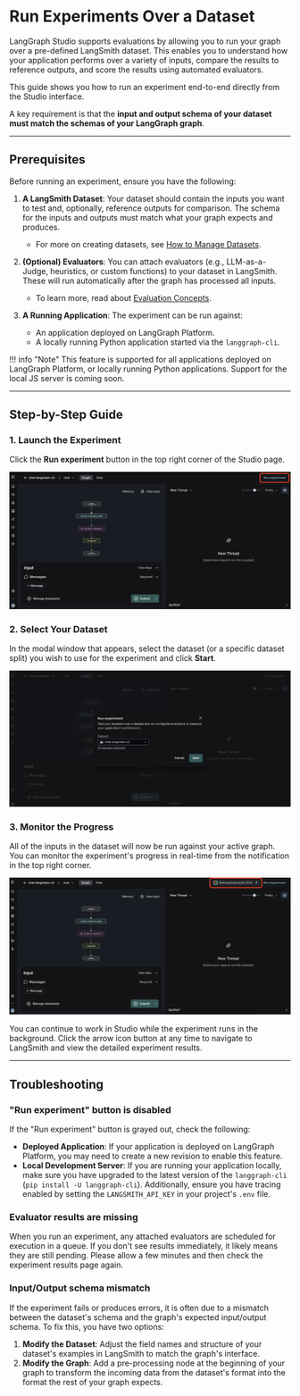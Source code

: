 # Run Experiments Over a Dataset

LangGraph Studio supports evaluations by allowing you to run your graph over a pre-defined LangSmith dataset. This enables you to understand how your application performs over a variety of inputs, compare the results to reference outputs, and score the results using automated evaluators.

This guide shows you how to run an experiment end-to-end directly from the Studio interface.

A key requirement is that the **input and output schema of your dataset must match the schemas of your LangGraph graph**.

---

## Prerequisites

Before running an experiment, ensure you have the following:

1.  **A LangSmith Dataset**: Your dataset should contain the inputs you want to test and, optionally, reference outputs for comparison. The schema for the inputs and outputs must match what your graph expects and produces.
    * For more on creating datasets, see [How to Manage Datasets](https://docs.smith.langchain.com/evaluation/how_to_guides/manage_datasets_in_application#set-up-your-dataset).

2.  **(Optional) Evaluators**: You can attach evaluators (e.g., LLM-as-a-Judge, heuristics, or custom functions) to your dataset in LangSmith. These will run automatically after the graph has processed all inputs.
    * To learn more, read about [Evaluation Concepts](https://docs.smith.langchain.com/evaluation/concepts#evaluators).

3.  **A Running Application**: The experiment can be run against:
    * An application deployed on LangGraph Platform.
    * A locally running Python application started via the `langgraph-cli`.

!!! info "Note"
    This feature is supported for all applications deployed on LangGraph Platform, or locally running Python applications. Support for the local JS server is coming soon.

---

## Step-by-Step Guide

### 1. Launch the Experiment

Click the **Run experiment** button in the top right corner of the Studio page.

![Screenshot of the 'Run experiment' button in the LangGraph Studio UI](../img/studio_evals_experiment_button.png)

### 2. Select Your Dataset

In the modal window that appears, select the dataset (or a specific dataset split) you wish to use for the experiment and click **Start**.

![Screenshot of the dataset selection window](../img/studio_evals_dataset.png)

### 3. Monitor the Progress

All of the inputs in the dataset will now be run against your active graph. You can monitor the experiment's progress in real-time from the notification in the top right corner.

![Screenshot of the experiment progress bar](../img/studio_evals_experiments.png)

You can continue to work in Studio while the experiment runs in the background. Click the arrow icon button at any time to navigate to LangSmith and view the detailed experiment results.

---

## Troubleshooting

### "Run experiment" button is disabled

If the "Run experiment" button is grayed out, check the following:

* **Deployed Application**: If your application is deployed on LangGraph Platform, you may need to create a new revision to enable this feature.
* **Local Development Server**: If you are running your application locally, make sure you have upgraded to the latest version of the `langgraph-cli` (`pip install -U langgraph-cli`). Additionally, ensure you have tracing enabled by setting the `LANGSMITH_API_KEY` in your project's `.env` file.

### Evaluator results are missing

When you run an experiment, any attached evaluators are scheduled for execution in a queue. If you don't see results immediately, it likely means they are still pending. Please allow a few minutes and then check the experiment results page again.

### Input/Output schema mismatch

If the experiment fails or produces errors, it is often due to a mismatch between the dataset's schema and the graph's expected input/output schema. To fix this, you have two options:

1.  **Modify the Dataset**: Adjust the field names and structure of your dataset's examples in LangSmith to match the graph's interface.
2.  **Modify the Graph**: Add a pre-processing node at the beginning of your graph to transform the incoming data from the dataset's format into the format the rest of your graph expects.
